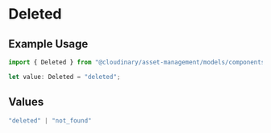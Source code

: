 # Deleted

## Example Usage

```typescript
import { Deleted } from "@cloudinary/asset-management/models/components";

let value: Deleted = "deleted";
```

## Values

```typescript
"deleted" | "not_found"
```